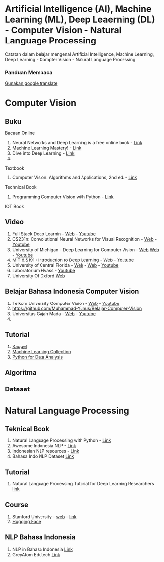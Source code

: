 # Artificial Intelligence (AI), Machine Learning (ML), Deep Leaerning (DL) - Computer Vision - Natural Language Processing
Catatan dalam belajar mengenal Artificial Intelligence, Machine Learning, Deep Learning - Compter Vision - Natural Language Processing

### Panduan Membaca
[Gunakan google translate](https://translate.google.co.id/?hl=id&sl=en&tl=id&op=docs)

# Computer Vision

## Buku
Bacaan Online
1. Neural Networks and Deep Learning is a free online book - [Link](http://neuralnetworksanddeeplearning.com/)
2. Machine Learning Mastery! - [Link](https://machinelearningmastery.com/start-here/)
3. Dive into Deep Learning - [Link](https://d2l.ai/index.html)
4. 

Textbook
1. Computer Vision: Algorithms and Applications, 2nd ed. - [Link](http://szeliski.org/Book/)

Technical Book
1. Programming Computer Vision with Python - [Link](http://programmingcomputervision.com/)

IOT Book 

## Video
1. Full Stack Deep Learnin - [Web](https://fullstackdeeplearning.com/spring2021) - [Youtube](https://www.youtube.com/c/FullStackDeepLearning)
3. CS231n: Convolutional Neural Networks for Visual Recognition - [Web](http://cs231n.stanford.edu/) - [Youtube](https://www.youtube.com/playlist?list=PL3FW7Lu3i5JvHM8ljYj-zLfQRF3EO8sYv)
4. University of Michigan - Deep Learning for Computer Vision - [Web](https://web.eecs.umich.edu/~justincj/teaching/eecs498/FA2020/) [Web](https://web.eecs.umich.edu/~justincj/teaching/eecs442/WI2021/) - [Youtube](https://www.youtube.com/playlist?list=PL5-TkQAfAZFbzxjBHtzdVCWE0Zbhomg7r)
5. MIT 6.S191 : Introduction to Deep Learning - [Web](http://introtodeeplearning.com/) - [Youtube](https://www.youtube.com/watch?v=5tvmMX8r_OM&list=PLtBw6njQRU-rwp5__7C0oIVt26ZgjG9NI&index=2)
6. University of Central Florida - [Web](https://www.crcv.ucf.edu/courses/cap6412-spring-2020/) - [Web](https://www.crcv.ucf.edu/courses/cap4453-spring-2021/) - [Youtube](https://www.youtube.com/playlist?list=PLd3hlSJsX_Ikm5il1HgmDB_z62BeoikFX)
7. Laboratorium Hvass - [Youtube](https://www.youtube.com/watch?v=er8RQZoX3yk&list=PL9Hr9sNUjfsmEu1ZniY0XpHSzl5uihcXZ)
8. University Of Oxford [Web](https://www.robots.ox.ac.uk/~vgg/practicals/overview/#convolutional-neural-networks)

## Belajar Bahasa Indonesia Computer Vision 
1. Telkom University Computer Vision - [Web](https://anditya.staff.telkomuniversity.ac.id/academic/cv/) - [Youtube](https://www.youtube.com/watch?v=lDrexeTiDtI&list=PLcYqQ2VpYNYu8kVYoJLbsnsOFjzST5wCG)
2. https://github.com/Muhammad-Yunus/Belajar-Computer-Vision
3. Universitas Gajah Mada - [Web](https://sunu.staff.ugm.ac.id/kuliah-ai/) - [Youtube](https://www.youtube.com/playlist?list=PLx-HKa1vQHeBfXIvQMZ1VFddOo9i8rmc0)
5. 


## Tutorial 
1. [Kaggel](https://www.kaggle.com/)
2. [Machine Learning Collection](https://github.com/aladdinpersson/Machine-Learning-Collection)
3. [Python for Data Analysis](https://www.youtube.com/playlist?list=PLiC1doDIe9rCYWmH9wIEYEXXaJ4KAi3jc)

## Algoritma 

## Dataset

# Natural Language Processing

## Teknical Book
1. Natural Language Processing with Python - [Link](http://www.nltk.org/book/)
2. Awesome Indonesia NLP - [Link](https://github.com/irfnrdh/Awesome-Indonesia-NLP)
3. Indonesian NLP resources - [Link](https://github.com/kmkurn/id-nlp-resource)
4. Bahasa Indo NLP Dataset [Link](https://github.com/keyreply/Bahasa-Indo-NLP-Dataset)


## Tutorial 
1. Natural Language Processing Tutorial for Deep Learning Researchers [link](https://github.com/graykode/nlp-tutorial)

## Course 
1. Stanford University - [web](http://web.stanford.edu/class/cs224n/) - [link](https://www.youtube.com/playlist?list=PLLssT5z_DsK8HbD2sPcUIDfQ7zmBarMYv)
2. [Hugging Face](https://huggingface.co/course/chapter1)

## NLP Bahasa Indonesia 
1. NLP in Bahasa Indonesia [Link](https://github.com/louisowen6/NLP_bahasa_resources)
2. GreyAtom Edutech [Link](https://github.com/commit-live-students)





